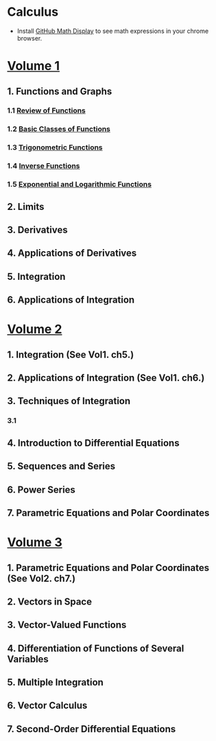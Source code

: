 # Calculus

- Install [GitHub Math Display](https://chrome.google.com/webstore/detail/github-math-display/cgolaobglebjonjiblcjagnpmdmlgmda/related?hl=en) to see math expressions in your chrome browser.

# [Volume 1](https://openstax.org/details/books/calculus-volume-1)

## 1. Functions and Graphs
### 1.1 [Review of Functions](./vol1/ch01/ch01-01.md)
### 1.2 [Basic Classes of Functions](./vol1/ch01/ch01-02.md)
### 1.3 [Trigonometric Functions](./vol1/ch01/ch01-03.md)
### 1.4 [Inverse Functions](./vol1/ch01/ch01-04.md)
### 1.5 [Exponential and Logarithmic Functions](./vol1/ch01/ch01-05.md)

## 2. Limits
### 

## 3. Derivatives

## 4. Applications of Derivatives

## 5. Integration

## 6. Applications of Integration



# [Volume 2](https://openstax.org/details/books/calculus-volume-2)

## 1. Integration (See Vol1. ch5.)

## 2. Applications of Integration (See Vol1. ch6.)

## 3. Techniques of Integration
### 3.1 [](./vol2/ch03/ch03-01.md)

## 4. Introduction to Differential Equations

## 5. Sequences and Series

## 6. Power Series

## 7. Parametric Equations and Polar Coordinates


# [Volume 3](https://openstax.org/details/books/calculus-volume-3)

## 1. Parametric Equations and Polar Coordinates (See Vol2. ch7.)

## 2. Vectors in Space

## 3. Vector-Valued Functions

## 4. Differentiation of Functions of Several Variables

## 5. Multiple Integration

## 6. Vector Calculus

## 7. Second-Order Differential Equations
